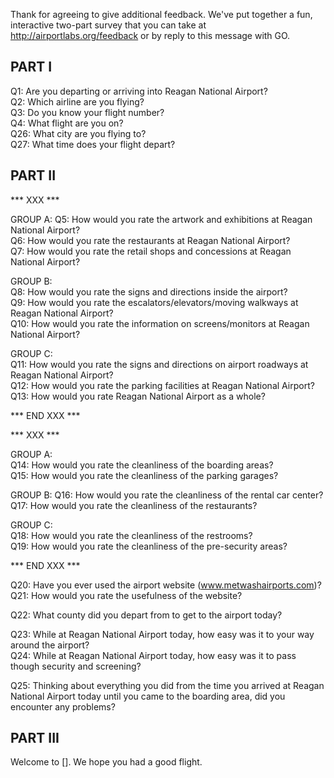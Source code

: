 Thank for agreeing to give additional feedback. We've put together a fun, interactive two-part survey that you can take at http://airportlabs.org/feedback or by reply to this message with GO.

## PART I

Q1: Are you departing or arriving into Reagan National Airport?  
Q2: Which airline are you flying?  
Q3: Do you know your flight number?  
Q4: What flight are you on?  
Q26: What city are you flying to?  
Q27: What time does your flight depart?  

## PART II  

*** XXX ***  

GROUP A:
Q5: How would you rate the artwork and exhibitions at Reagan National Airport?  
Q6: How would you rate the restaurants at Reagan National Airport?  
Q7: How would you rate the retail shops and concessions at Reagan National Airport?  

GROUP B:  
Q8: How would you rate the signs and directions inside the airport?  
Q9: How would you rate the escalators/elevators/moving walkways at Reagan National Airport?  
Q10: How would you rate the information on screens/monitors at Reagan National Airport?  

GROUP C:  
Q11: How would you rate the signs and directions on airport roadways at Reagan National Airport?  
Q12: How would you rate the parking facilities at Reagan National Airport?  
Q13: How would you rate Reagan National Airport as a whole?  

*** END XXX ***  

*** XXX ***  

GROUP A:  
Q14: How would you rate the cleanliness of the boarding areas?  
Q15: How would you rate the cleanliness of the parking garages?  

GROUP B:
Q16: How would you rate the cleanliness of the rental car center?  
Q17: How would you rate the cleanliness of the restaurants?  

GROUP C:  
Q18: How would you rate the cleanliness of the restrooms?  
Q19: How would you rate the cleanliness of the pre-security areas?  

*** END XXX ***  

Q20: Have you ever used the airport website (www.metwashairports.com)?  
Q21: How would you rate the usefulness of the website?  

Q22: What county did you depart from to get to the airport today?  

Q23: While at Reagan National Airport today, how easy was it to your way around the airport?  
Q24: While at Reagan National Airport today, how easy was it to pass though security and screening?  

Q25: Thinking about everything you did from the time you arrived at Reagan National Airport  today until you came to the boarding area, did you encounter any problems?  

## PART III

Welcome to []. We hope you had a good flight.  
